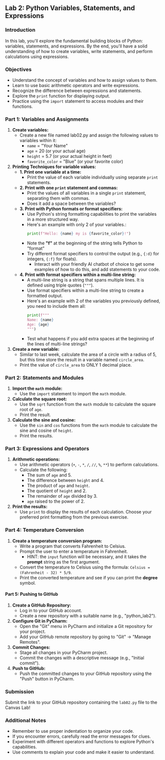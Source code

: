 ## **Lab 2: Python Variables, Statements, and Expressions**

### **Introduction**
In this lab, you'll explore the fundamental building blocks of Python: variables, statements, and expressions. By the end, you'll have a solid understanding of how to create variables, write statements, and perform calculations using expressions.

### **Objectives**

* Understand the concept of variables and how to assign values to them.
* Learn to use basic arithmetic operators and write expressions.
* Recognize the difference between expressions and statements.
* Explore the `print` function for displaying output.
* Practice using the `import` statement to access modules and their functions.

### **Part 1: Variables and Assignments**

1. **Create variables:** 
   * Create a new file named lab02.py and assign the following values to variables within it:
     * `name` = "Your Name"
     * `age` = 20 (or your actual age)
     * `height` = 5.7 (or your actual height in feet)
     * `favorite_color` = "Blue" (or your favorite color)
2. **Printing Techniques for variable values:**
   * **1. Print one variable at a time:**
       * Print the value of each variable individually using separate `print` statements.
   * **2. Print with one `print` statement and commas:**
       * Print the values of all variables in a single `print` statement, separating them with commas.
       * Does it add a space between the variables?
   * **3. Print with Python formats or format specifiers:**
       * Use Python's string formatting capabilities to print the variables in a more structured way.
       * Here's an example with only 2 of your variables.:
         ```python
         print(f"Hello: {name} my is {favorite_color}!")
         ```
       * Note the **"f"** at the beginning of the string tells Python to "format"
       * Try different format specifiers to control the output (e.g., `{:d}` for integers, `{:f}` for floats).
           * Interact with your friendly AI chatbot of choice to get some examples of how to do this, and add statements to your code.
   * **4. Print with format specifiers within a multi-line string:**
       * A multi-line string is a string that spans multiple lines. It is defined using triple quotes (`"""`).
       * Use format specifiers within a multi-line string to create a formatted output.
       * Here's an example with 2 of the variables you previously defined, you need to include them all:
         ```python
         print(f"""
         Name: {name}
         Age: {age}
         """)
         ```
       * Test what happens if you add extra spaces at the beginning of the lines of multi-line strings?
3. **Create a new variable:**
   * Similar to last week, calculate the area of a circle with a radius of 5, but this time store the result in a variable named `circle_area`.
   * Print the value of `circle_area` to ONLY 1 decimal place.

### **Part 2: Statements and Modules**

1. **Import the `math` module:**
    * Use the `import` statement to import the `math` module.
2. **Calculate the square root:**
    * Use the `sqrt` function from the `math` module to calculate the square root of `age`.
    * Print the result.
3. **Calculate the sine and cosine:**
    * Use the `sin` and `cos` functions from the `math` module to calculate the sine and cosine of `height`.
    * Print the results.

### **Part 3: Expressions and Operators**

1. **Arithmetic operations:**
   * Use arithmetic operators (`+`, `-`, `*`, `/`, `//`, `%`, `**`) to perform calculations.
   * Calculate the following:
     * The sum of `age` and 5.
     * The difference between `height` and 4.
     * The product of `age` and `height`.
     * The quotient of `height` and 2.
     * The remainder of `age` divided by 3.
     * `age` raised to the power of 2.
2. **Print the results:**
   * Use `print` to display the results of each calculation. Choose your preferred print formatting from the previous exercise.

### **Part 4: Temperature Conversion**
1. **Create a temperature conversion program:**
   * Write a program that converts Fahrenheit to Celsius.
   * Prompt the user to enter a temperature in Fahrenheit.
       * HINT: the `input` function will be necessary, and it takes the **prompt** string as the first argument.
   * Convert the temperature to Celsius using the formula: `Celsius = (Fahrenheit - 32) * 5/9`.
   * Print the converted temperature and see if you can print the **degree** symbol.

#### Part 5: Pushing to GitHub
1. **Create a GitHub Repository:**
   * Log in to your GitHub account.
   * Create a new repository with a suitable name (e.g., "python_lab2").
2. **Configure Git in PyCharm:**
   * Open the "Git" menu in PyCharm and initialize a Git repository for your project.
   * Add your GitHub remote repository by going to "Git" -> "Manage Remotes".
3. **Commit Changes:**
   * Stage all changes in your PyCharm project.
   * Commit the changes with a descriptive message (e.g., "Initial commit").
4. **Push to GitHub:**
   * Push the committed changes to your GitHub repository using the "Push" button in PyCharm.

### Submission
Submit the link to your GitHub repository containing the `lab02.py` file to the Canvas Lab!

### **Additional Notes**
* Remember to use proper indentation to organize your code.
* If you encounter errors, carefully read the error messages for clues.
* Experiment with different operators and functions to explore Python's capabilities.
* Use comments to explain your code and make it easier to understand.